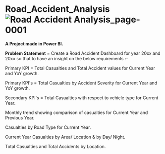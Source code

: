 # Road_Accident_Analysis![Road Accident Analysis_page-0001](https://github.com/FSD-Piyush/Road_Accident_Analysis/assets/113818438/7b97bad0-c889-45bc-a5e6-65d4a059ade6)
**A Project made in Power BI.**

**Problem Statement** = Create a Road Accident Dashboard for year 20xx and 20xx so that to have an insight on the below requirements :-

Primary KPI = Total Casualties and Total Accident values for Current Year and YoY growth.

Primary KPI's = Total Casualties by Accident Severity for Current Year and YoY growth.

Secondary KPI's = Total Casualties with respect to vehicle type for Current Year.

Monthly trend showing comparison of casualties for Current Year and Previous Year.

Casualties by Road Type for Current Year.

Current Year Casualties by Area/ Location & by Day/ Night.

Total Casualties and Total Accidents by Location. 

